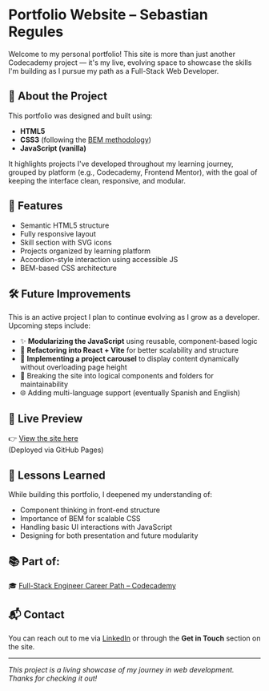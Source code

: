 # Portfolio Website – Sebastian Regules

Welcome to my personal portfolio! This site is more than just another Codecademy project — it's my live, evolving space to showcase the skills I'm building as I pursue my path as a Full-Stack Web Developer.

## 🚀 About the Project

This portfolio was designed and built using:

- **HTML5**
- **CSS3** (following the [BEM methodology](http://getbem.com/))
- **JavaScript (vanilla)**

It highlights projects I've developed throughout my learning journey, grouped by platform (e.g., Codecademy, Frontend Mentor), with the goal of keeping the interface clean, responsive, and modular.

## 📁 Features

- Semantic HTML5 structure
- Fully responsive layout
- Skill section with SVG icons
- Projects organized by learning platform
- Accordion-style interaction using accessible JS
- BEM-based CSS architecture

## 🛠️ Future Improvements

This is an active project I plan to continue evolving as I grow as a developer. Upcoming steps include:

- ✨ **Modularizing the JavaScript** using reusable, component-based logic
- 🔄 **Refactoring into React + Vite** for better scalability and structure
- 🎠 **Implementing a project carousel** to display content dynamically without overloading page height
- 📁 Breaking the site into logical components and folders for maintainability
- 🌐 Adding multi-language support (eventually Spanish and English)

## 📸 Live Preview

👉 [View the site here](https://bastianrecr.github.io/)  
(Deployed via GitHub Pages)

## 🧠 Lessons Learned

While building this portfolio, I deepened my understanding of:

- Component thinking in front-end structure
- Importance of BEM for scalable CSS
- Handling basic UI interactions with JavaScript
- Designing for both presentation and future modularity

## 📚 Part of:

🎓 [Full-Stack Engineer Career Path – Codecademy](https://www.codecademy.com/learn/full-stack-engineer-career-path)

## 📬 Contact

You can reach out to me via [LinkedIn](https://www.linkedin.com/in/bastianrecr) or through the **Get in Touch** section on the site.

---

_This project is a living showcase of my journey in web development. Thanks for checking it out!_
